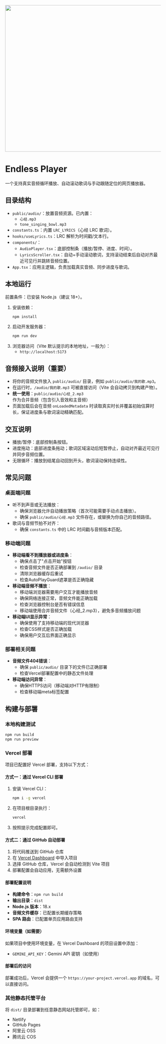<div align="center">
<img width="1200" height="475" alt="GHBanner" src="https://github.com/user-attachments/assets/0aa67016-6eaf-458a-adb2-6e31a0763ed6" />
</div>

# Endless Player

一个支持真实音频循环播放、自动滚动歌词与手动跟随定位的网页播放器。

## 目录结构

- `public/audio/`：放置音频资源。已内置：
  - `心经.mp3`
  - `tone_singing_bowl.mp3`
- `constants.ts`：内置 `LRC_LYRICS`（心经 LRC 歌词）。
- `hooks/useLyrics.ts`：LRC 解析为时间戳/文本行。
- `components/`：
  - `AudioPlayer.tsx`：底部控制条（播放/暂停、进度、时间）。
  - `LyricsScroller.tsx`：自动+手动滚动歌词，支持滚动结束后自动对齐最近可见行并跳转音频位置。
- `App.tsx`：应用主逻辑，负责加载真实音频、同步进度与歌词。

## 本地运行

前置条件：已安装 Node.js（建议 18+）。

1. 安装依赖：
   ```bash
   npm install
   ```
2. 启动开发服务器：
   ```bash
   npm run dev
   ```
3. 浏览器访问（Vite 默认提示的本地地址，一般为）：
   - `http://localhost:5173`

## 音频接入说明（重要）

- 将你的音频文件放入 `public/audio/` 目录，例如 `public/audio/我的歌.mp3`。
- 在运行时，`/audio/我的歌.mp3` 可被直接访问（Vite 会自动拷贝到构建产物）。
- **统一使用**：`public/audio/心经_2.mp3` 作为合并音频（包含引入音效和主音频）
- 页面加载后会在音频 `onLoadedMetadata` 时读取真实时长并覆盖初始估算时长，保证进度条与歌词滚动精确匹配。

## 交互说明

- 播放/暂停：底部控制条按钮。
- 进度拖动：底部进度条拖动；歌词区域滚动后短暂停止，自动对齐最近可见行并同步音频位置。
- 无限循环：播放到结尾自动回到开头，歌词滚动保持连续性。

## 常见问题

### 桌面端问题
- 听不到声音或无法播放：
  - 确保浏览器允许自动播放策略（首次可能需要手动点击播放）。
  - 确保 `public/audio/心经.mp3` 文件存在，或替换为你自己的音频路径。
- 歌词与音频节拍不对齐：
  - 确保 `constants.ts` 中的 LRC 时间戳与音频版本匹配。

### 移动端问题
- **移动端看不到播放器或进度条**：
  - 确保点击了"点击开始"按钮
  - 检查音频文件是否正确部署到 `/audio/` 目录
  - 清除浏览器缓存后重试
  - 检查AutoPlayGuard遮罩是否正确隐藏
- **移动端音频不播放**：
  - 移动端浏览器需要用户交互才能播放音频
  - 确保网络连接正常，音频文件能正确加载
  - 检查浏览器控制台是否有错误信息
  - 移动端使用合并音频文件（心经_2.mp3），避免多音频播放问题
- **移动端UI显示异常**：
  - 确保使用了支持移动端的现代浏览器
  - 检查CSS样式是否正确加载
  - 确保用户交互后界面正确显示

### 部署相关问题
- **音频文件404错误**：
  - 确保 `public/audio/` 目录下的文件已正确部署
  - 检查Vercel部署配置中的静态文件处理
- **移动端访问异常**：
  - 确保HTTPS访问（移动端对HTTP有限制）
  - 检查移动端meta标签配置

## 构建与部署

### 本地构建测试
```bash
npm run build
npm run preview
```

### Vercel 部署

项目已配置好 Vercel 部署，支持以下方式：

#### 方式一：通过 Vercel CLI 部署
1. 安装 Vercel CLI：
   ```bash
   npm i -g vercel
   ```

2. 在项目根目录执行：
   ```bash
   vercel
   ```

3. 按照提示完成配置即可。

#### 方式二：通过 GitHub 自动部署
1. 将代码推送到 GitHub 仓库
2. 在 [Vercel Dashboard](https://vercel.com/dashboard) 中导入项目
3. 选择 GitHub 仓库，Vercel 会自动检测到 Vite 项目
4. 部署配置会自动应用，无需额外设置

#### 部署配置说明
- **构建命令**：`npm run build`
- **输出目录**：`dist`
- **Node.js 版本**：18.x
- **音频文件缓存**：已配置长期缓存策略
- **SPA 路由**：已配置单页应用路由支持

#### 环境变量（如需要）
如果项目中使用环境变量，在 Vercel Dashboard 的项目设置中添加：
- `GEMINI_API_KEY`：Gemini API 密钥（如使用）

#### 部署后的访问
部署成功后，Vercel 会提供一个 `https://your-project.vercel.app` 的域名，可以直接访问。

### 其他静态托管平台
将 `dist/` 目录部署到任意静态网站托管即可，如：
- Netlify
- GitHub Pages
- 阿里云 OSS
- 腾讯云 COS
